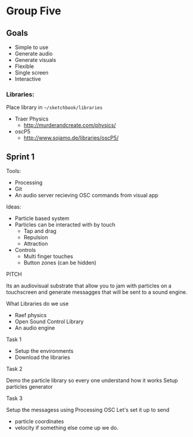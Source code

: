 # Group Five

## Goals

* Simple to use
* Generate audio
* Generate visuals
* Flexible
* Single screen
* Interactive

### Libraries:

Place library in `~/sketchbook/libraries`

* Traer Physics 
  * http://murderandcreate.com/physics/
* oscP5
  * http://www.sojamo.de/libraries/oscP5/

## Sprint 1

Tools:

* Processing
* Git 
* An audio server recieving OSC commands from visual app

Ideas:

* Particle based system
* Particles can be interacted with by touch
  * Tap and drag
  * Repulsion
  * Attraction
* Controls
  * Multi finger touches
  * Button zones (can be hidden)


PITCH

Its an audiovisual substrate that allow you to jam with particles on a touchscreen and generate
messagges that will be sent to a sound engine.


What Libraries do we use

* Raef physics 
* Open Sound Control Library
* An audio engine 



Task 1

* Setup the environments 
* Download the libraries


Task 2

Demo the particle library so every one understand how it works
Setup particles generator

Task 3

Setup the messagess using Processing OSC 
Let's set it up to send 

* particle coordinates
* velocity
if something else come up we do.





